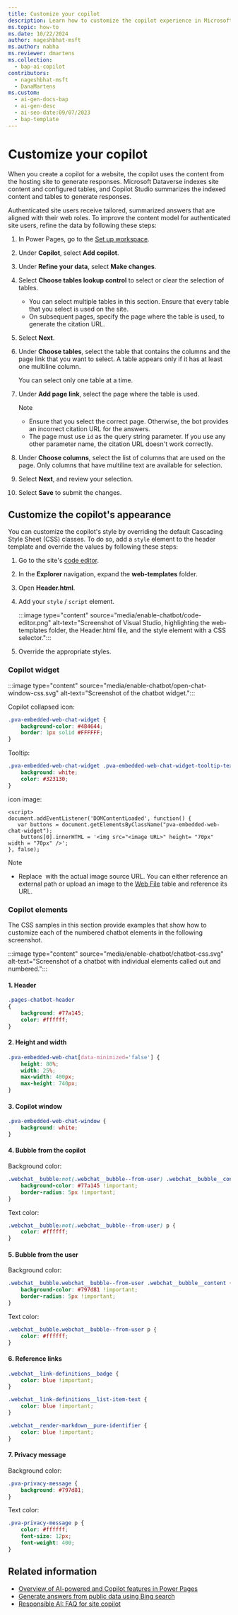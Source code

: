 ```yaml
---
title: Customize your copilot
description: Learn how to customize the copilot experience in Microsoft Power Pages in this step-by-step guide.
ms.topic: how-to
ms.date: 10/22/2024
author: nageshbhat-msft
ms.author: nabha
ms.reviewer: dmartens
ms.collection: 
  - bap-ai-copilot
contributors:
  - nageshbhat-msft
  - DanaMartens
ms.custom:
  - ai-gen-docs-bap
  - ai-gen-desc
  - ai-seo-date:09/07/2023
  - bap-template
---
```


# Customize your copilot

When you create a copilot for a website, the copilot uses the content from the hosting site to generate responses. Microsoft Dataverse indexes site content and configured tables, and Copilot Studio summarizes the indexed content and tables to generate responses.

Authenticated site users receive tailored, summarized answers that are aligned with their web roles. To improve the content model for authenticated site users, refine the data by following these steps:

1. In Power Pages, go to the [Set up workspace](../configure/setup-workspace.md).
1. Under **Copilot**, select **Add copilot**.
1. Under **Refine your data**, select **Make changes**.
1. Select **Choose tables lookup control** to select or clear the selection of tables.

    - You can select multiple tables in this section. Ensure that every table that you select is used on the site.
    - On subsequent pages, specify the page where the table is used, to generate the citation URL.

1. Select **Next**.
1. Under **Choose tables**, select the table that contains the columns and the page link that you want to select. A table appears only if it has at least one multiline column.

    You can select only one table at a time.

1. Under **Add page link**, select the page where the table is used.

    > [!NOTE]
    > - Ensure that you select the correct page. Otherwise, the bot provides an incorrect citation URL for the answers.
    > - The page must use `id` as the query string parameter. If you use any other parameter name, the citation URL doesn't work correctly.

1. Under **Choose columns**, select the list of columns that are used on the page. Only columns that have multiline text are available for selection.
1. Select **Next**, and review your selection.
1. Select **Save** to submit the changes.

## Customize the copilot's appearance

You can customize the copilot's style by overriding the default Cascading Style Sheet (CSS) classes. To do so, add a `style` element to the header template and override the values by following these steps:

1. Go to the site's [code editor](../configure/visual-studio-code-editor.md).
1. In the **Explorer** navigation, expand the **web-templates** folder.
1. Open **Header.html**.
1. Add your `style` / `script` element.

    :::image type="content" source="media/enable-chatbot/code-editor.png" alt-text="Screenshot of Visual Studio, highlighting the web-templates folder, the Header.html file, and the style element with a CSS selector.":::

1. Override the appropriate styles.

### Copilot widget

:::image type="content" source="media/enable-chatbot/open-chat-window-css.svg" alt-text="Screenshot of the chatbot widget.":::

Copilot collapsed icon:

```css
.pva-embedded-web-chat-widget {
    background-color: #484644;
    border: 1px solid #FFFFFF;
}
```

Tooltip:

```css
.pva-embedded-web-chat-widget .pva-embedded-web-chat-widget-tooltip-text {
    background: white;
    color: #323130;
}
```

icon image:

```script
<script>
document.addEventListener('DOMContentLoaded', function() {
   var buttons = document.getElementsByClassName("pva-embedded-web-chat-widget");
    buttons[0].innerHTML = '<img src="<image URL>" height= "70px" width = "70px" />';
}, false);
```
 > [!NOTE]
 > - Replace <image URL> with the actual image source URL. You can either reference an external path or upload an image to the [Web File](../configure/web-files.md) table and reference its URL.

### Copilot elements

The CSS samples in this section provide examples that show how to customize each of the numbered chatbot elements in the following screenshot.

:::image type="content" source="media/enable-chatbot/chatbot-css.svg" alt-text="Screenshot of a chatbot with individual elements called out and numbered.":::

#### 1. Header

```css
.pages-chatbot-header
{
    background: #77a145;
    color: #ffffff;
}
```

#### 2. Height and width

```css
.pva-embedded-web-chat[data-minimized='false'] {
    height: 80%;
    width: 25%;
    max-width: 400px;
    max-height: 740px;
}
```

#### 3. Copilot window

```css
.pva-embedded-web-chat-window {
    background: white;
}
```

#### 4. Bubble from the copilot

Background color:

```css
.webchat__bubble:not(.webchat__bubble--from-user) .webchat__bubble__content {
    background-color: #77a145 !important;
    border-radius: 5px !important;
}
```

Text color:

```css
.webchat__bubble:not(.webchat__bubble--from-user) p {
    color: #ffffff;
}
```

#### 5. Bubble from the user

Background color:

```css
.webchat__bubble.webchat__bubble--from-user .webchat__bubble__content {
    background-color: #797d81 !important;
    border-radius: 5px !important;
}
```

Text color:

```css
.webchat__bubble.webchat__bubble--from-user p {
    color: #ffffff;
}
```

#### 6. Reference links

```css
.webchat__link-definitions__badge {
    color: blue !important;
}

.webchat__link-definitions__list-item-text {
    color: blue !important;
}

.webchat__render-markdown__pure-identifier {
    color: blue !important;
}
```

#### 7. Privacy message

Background color:

```css
.pva-privacy-message {
    background: #797d81;
}
```

Text color:

```css
.pva-privacy-message p {
    color: #ffffff;
    font-size: 12px;
    font-weight: 400;
}
```

## Related information

- [Overview of AI-powered and Copilot features in Power Pages](../configure/ai-copilot-overview.md)
- [Generate answers from public data using Bing search](../getting-started/force-bing-index.md)
- [Responsible AI: FAQ for site copilot](../faqs-chatbot.md)

